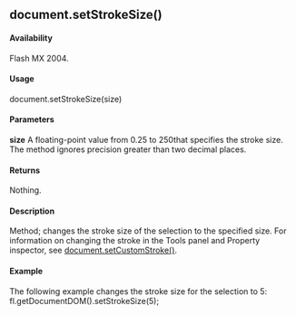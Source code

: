 ## document.setStrokeSize()

#### Availability

Flash MX 2004.

#### Usage

document.setStrokeSize(size)

#### Parameters

**size** A floating-point value from 0.25 to 250that specifies the stroke size. The method ignores precision greater than two decimal places.

#### Returns

Nothing.

#### Description

Method; changes the stroke size of the selection to the specified size. For information on changing the stroke in the Tools panel and Property inspector, see [document.setCustomStroke()](../Document_object/docum480.md).

#### Example

The following example changes the stroke size for the selection to 5:
fl.getDocumentDOM().setStrokeSize(5);

```